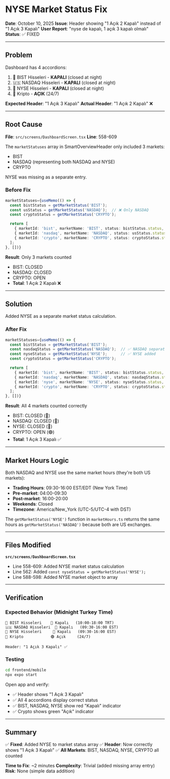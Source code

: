 # NYSE Market Status Fix

**Date**: October 10, 2025
**Issue**: Header showing "1 Açık 2 Kapalı" instead of "1 Açık 3 Kapalı"
**User Report**: "nyse de kapalı, 1 açık 3 kapalı olmalı"
**Status**: ✅ FIXED

---

## Problem

Dashboard has 4 accordions:
1. 🏢 BIST Hisseleri - **KAPALΙ** (closed at night)
2. 🇺🇸 NASDAQ Hisseleri - **KAPALI** (closed at night)
3. 🗽 NYSE Hisseleri - **KAPALI** (closed at night)
4. 🚀 Kripto - **AÇIK** (24/7)

**Expected Header**: "1 Açık 3 Kapalı"
**Actual Header**: "1 Açık 2 Kapalı" ❌

---

## Root Cause

**File**: `src/screens/DashboardScreen.tsx`
**Line**: 558-609

The `marketStatuses` array in SmartOverviewHeader only included 3 markets:
- BIST
- NASDAQ (representing both NASDAQ and NYSE)
- CRYPTO

NYSE was missing as a separate entry.

### Before Fix
```typescript
marketStatuses={useMemo(() => {
  const bistStatus = getMarketStatus('BIST');
  const usStatus = getMarketStatus('NASDAQ');  // ❌ Only NASDAQ
  const cryptoStatus = getMarketStatus('CRYPTO');

  return [
    { marketId: 'bist', marketName: 'BIST', status: bistStatus.status, ... },
    { marketId: 'nasdaq', marketName: 'NASDAQ', status: usStatus.status, ... },
    { marketId: 'crypto', marketName: 'CRYPTO', status: cryptoStatus.status, ... },
  ];
}, [])}
```

**Result**: Only 3 markets counted
- BIST: CLOSED
- NASDAQ: CLOSED
- CRYPTO: OPEN
- **Total**: 1 Açık 2 Kapalı ❌

---

## Solution

Added NYSE as a separate market status calculation.

### After Fix
```typescript
marketStatuses={useMemo(() => {
  const bistStatus = getMarketStatus('BIST');
  const nasdaqStatus = getMarketStatus('NASDAQ');  // ✅ NASDAQ separate
  const nyseStatus = getMarketStatus('NYSE');      // ✅ NYSE added
  const cryptoStatus = getMarketStatus('CRYPTO');

  return [
    { marketId: 'bist', marketName: 'BIST', status: bistStatus.status, ... },
    { marketId: 'nasdaq', marketName: 'NASDAQ', status: nasdaqStatus.status, ... },
    { marketId: 'nyse', marketName: 'NYSE', status: nyseStatus.status, ... },  // ✅ NYSE entry
    { marketId: 'crypto', marketName: 'CRYPTO', status: cryptoStatus.status, ... },
  ];
}, [])}
```

**Result**: All 4 markets counted correctly
- BIST: CLOSED (🔴)
- NASDAQ: CLOSED (🔴)
- NYSE: CLOSED (🔴)
- CRYPTO: OPEN (🟢)
- **Total**: 1 Açık 3 Kapalı ✅

---

## Market Hours Logic

Both NASDAQ and NYSE use the same market hours (they're both US markets):
- **Trading Hours**: 09:30-16:00 EST/EDT (New York Time)
- **Pre-market**: 04:00-09:30
- **Post-market**: 16:00-20:00
- **Weekends**: Closed
- **Timezone**: America/New_York (UTC-5/UTC-4 with DST)

The `getMarketStatus('NYSE')` function in `marketHours.ts` returns the same hours as `getMarketStatus('NASDAQ')` because both are US exchanges.

---

## Files Modified

**`src/screens/DashboardScreen.tsx`**
- Line 558-609: Added NYSE market status calculation
- Line 562: Added `const nyseStatus = getMarketStatus('NYSE');`
- Line 588-598: Added NYSE market object to array

---

## Verification

### Expected Behavior (Midnight Turkey Time)
```
🏢 BIST Hisseleri    🔴 Kapalı   (10:00-18:00 TRT)
🇺🇸 NASDAQ Hisseleri  🔴 Kapalı   (09:30-16:00 EST)
🗽 NYSE Hisseleri     🔴 Kapalı   (09:30-16:00 EST)
🚀 Kripto            🟢 Açık     (24/7)

Header: "1 Açık 3 Kapalı" ✅
```

### Testing
```bash
cd frontend/mobile
npx expo start
```

Open app and verify:
- ✅ Header shows "1 Açık 3 Kapalı"
- ✅ All 4 accordions display correct status
- ✅ BIST, NASDAQ, NYSE show red "Kapalı" indicator
- ✅ Crypto shows green "Açık" indicator

---

## Summary

✅ **Fixed**: Added NYSE to market status array
✅ **Header**: Now correctly shows "1 Açık 3 Kapalı"
✅ **All Markets**: BIST, NASDAQ, NYSE, CRYPTO all counted

**Time to Fix**: ~2 minutes
**Complexity**: Trivial (added missing array entry)
**Risk**: None (simple data addition)
